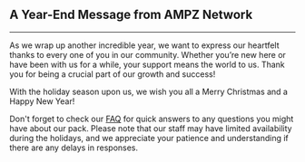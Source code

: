 ## A Year-End Message from AMPZ Network
---
As we wrap up another incredible year, we want to express our heartfelt thanks to every one of you in our community. Whether you’re new here or have been with us for a while, your support means the world to us. Thank you for being a crucial part of our growth and success! 

With the holiday season upon us, we wish you all a Merry Christmas and a Happy New Year!

Don't forget to check our [FAQ](https://ampznetwork.com/faq) for quick answers to any questions you might have about our pack. Please note that our staff may have limited availability during the holidays, and we appreciate your patience and understanding if there are any delays in responses.
